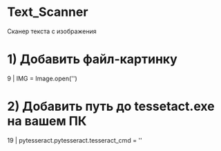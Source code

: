 # Text_Scanner
Сканер текста с изображения

# 1) Добавить файл-картинку
9 | IMG = Image.open('')

# 2) Добавить путь до tessetact.exe на вашем ПК
19 | pytesseract.pytesseract.tesseract_cmd = ''

